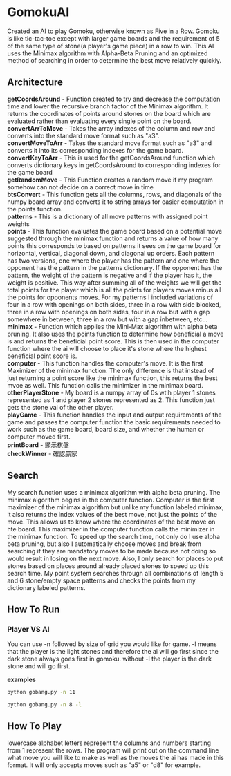 # GomokuAI 
Created an AI to play Gomoku, otherwise known as Five in a Row. Gomoku is like tic-tac-toe except with larger game boards and the requirement of 5 of the same type of stone(a player's game piece) in a row to win. This AI uses the Minimax algorithm with Alpha-Beta Pruning and an optimized method of searching in order to determine the best move relatively quickly.<br/>

## Architecture
**getCoordsAround** - Function created to try and decrease the computation time and lower the recursive branch factor of the Minimax algorithm. It returns the coordinates of points around stones on the board which are evaluated rather than evaluating every single point on the board.<br/>
**convertArrToMove** - Takes the array indexes of the column and row and converts into the standard move format such as "a3".<br/>
**convertMoveToArr** - Takes the standard move format such as "a3" and converts it into its corresponding indexes for the game board.<br/>
**convertKeyToArr** - This is used for the getCoordsAround function which converts dictionary keys in getCoordsAround to corresponding indexes for the game board<br/>
**getRandomMove** - This Function creates a random move if my program somehow can not decide on a correct move in time<br/>
**btsConvert** - This function gets all the columns, rows, and diagonals of the numpy board array and converts it to string arrays for easier computation in the points function.<br/>
**patterns** - This is a dictionary of all move patterns with assigned point weights<br/>
**points** - This function evaluates the game board based on a potential move suggested through the minimax function and returns a value of how many points this corresponds to based on patterns it sees on the game board for horizontal, vertical, diagonal down, and diagonal up orders. Each pattern has two versions, one where the player has the pattern and one where the opponent has the pattern in the patterns dictionary. If the opponent has the pattern, the weight of the pattern is negative and if the player has it, the weight is positive. This way after summing all of the weights we will get the total points for the player which is all the points for players moves minus all the points for opponents moves. For my patterns I included variations of four in a row with openings on both sides, three in a row with side blocked, three in a row with openings on both sides, four in a row but with a gap somewhere in between, three in a row but with a gap inbetween, etc...<br/>
**minimax** - Function which applies the Mini-Max algorithm with alpha beta pruning. It also uses the points function to determine how beneficial a move is and returns the beneficial point score. This is then used in the computer function where the ai will choose to place it's stone where the highest beneficial point score is.<br/>
**computer** - This function handles the computer's move. It is the first Maximizer of the minimax function. The only difference is that instead of just returning a point score like the minimax function, this returns the best mvoe as well. This function calls the minimizer in the minimax board.<br/>
**otherPlayerStone** - My board is a numpy array of 0s wtih player 1 stones represented as 1 and player 2 stones represented as 2. This function just gets the stone val of the other player.<br/>
**playGame** - This function handles the input and output requirements of the game and passes the computer function the basic requirements needed to work such as the game board, board size, and whether the human or computer moved first. <br/>
**printBoard** - 顯示棋盤<br/>
**checkWinner** - 確認贏家<br/>

## Search
My search function uses a minimax algorithm with alpha beta pruning. The minimax algorithm begins in the computer function. Computer is the first maximizer of the minimax algorithm but unlike my function labeled minimax, it also returns the index values of the best move, not just the points of the move. This allows us to know where the coordinates of the best move on hte board. This maximizer in the computer function calls the minimizer in the minimax function. To speed up the search time, not only do I use alpha beta pruning, but also I automatically choose moves and break from searching if they are mandatory moves to be made because not doing so would result in losing on the next move. Also, I only search for places to put stones based on places around already placed stones to speed up this search time. My point system searches through all combinations of length 5 and 6 stone/empty space patterns and checks the points from my dictionary labeled patterns. 

## How To Run

### Player VS AI

You can use -n followed by size of grid you would like for game.
-l means that the player is the light stones and therefore the ai will go first since the dark stone always goes first in gomoku.
without -l the player is the dark stone and will go first.

**examples**
```bash
python gobang.py -n 11
```
```bash
python gobang.py -n 8 -l
```

## How To Play
lowercase alphabet letters represent the columns and numbers starting from 1 represent the rows. The program will print out on the command line what move you will like to make as well as the moves the ai has made in this format. It will only accepts moves such as "a5" or "d8" for example. 
